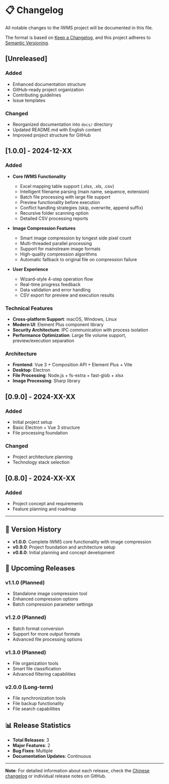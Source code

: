 # 📋 Changelog

All notable changes to the IWMS project will be documented in this file.

The format is based on [Keep a Changelog](https://keepachangelog.com/en/1.0.0/),
and this project adheres to [Semantic Versioning](https://semver.org/spec/v2.0.0.html).

## [Unreleased]

### Added
- Enhanced documentation structure
- GitHub-ready project organization
- Contributing guidelines
- Issue templates

### Changed
- Reorganized documentation into `docs/` directory
- Updated README.md with English content
- Improved project structure for GitHub

## [1.0.0] - 2024-12-XX

### Added
- **Core IWMS Functionality**
  - Excel mapping table support (.xlsx, .xls, .csv)
  - Intelligent filename parsing (main name, sequence, extension)
  - Batch file processing with large file support
  - Preview functionality before execution
  - Conflict handling strategies (skip, overwrite, append suffix)
  - Recursive folder scanning option
  - Detailed CSV processing reports

- **Image Compression Features**
  - Smart image compression by longest side pixel count
  - Multi-threaded parallel processing
  - Support for mainstream image formats
  - High-quality compression algorithms
  - Automatic fallback to original file on compression failure

- **User Experience**
  - Wizard-style 4-step operation flow
  - Real-time progress feedback
  - Data validation and error handling
  - CSV export for preview and execution results

### Technical Features
- **Cross-platform Support**: macOS, Windows, Linux
- **Modern UI**: Element Plus component library
- **Security Architecture**: IPC communication with process isolation
- **Performance Optimization**: Large file volume support, preview/execution separation

### Architecture
- **Frontend**: Vue 3 + Composition API + Element Plus + Vite
- **Desktop**: Electron
- **File Processing**: Node.js + fs-extra + fast-glob + xlsx
- **Image Processing**: Sharp library

## [0.9.0] - 2024-XX-XX

### Added
- Initial project setup
- Basic Electron + Vue 3 structure
- File processing foundation

### Changed
- Project architecture planning
- Technology stack selection

## [0.8.0] - 2024-XX-XX

### Added
- Project concept and requirements
- Feature planning and roadmap

---

## 📝 Version History

- **v1.0.0**: Complete IWMS core functionality with image compression
- **v0.9.0**: Project foundation and architecture setup
- **v0.8.0**: Initial planning and concept development

## 🔮 Upcoming Releases

### v1.1.0 (Planned)
- Standalone image compression tool
- Enhanced compression options
- Batch compression parameter settings

### v1.2.0 (Planned)
- Batch format conversion
- Support for more output formats
- Advanced file processing options

### v1.3.0 (Planned)
- File organization tools
- Smart file classification
- Advanced filtering capabilities

### v2.0.0 (Long-term)
- File synchronization tools
- File backup functionality
- File search capabilities

## 📊 Release Statistics

- **Total Releases**: 3
- **Major Features**: 2
- **Bug Fixes**: Multiple
- **Documentation Updates**: Continuous

---

**Note**: For detailed information about each release, check the [Chinese changelog](docs/zh-CN/CHANGELOG.md) or individual release notes on GitHub.
